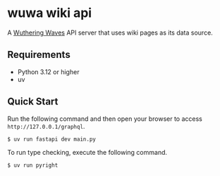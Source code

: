 # wuwa wiki api

A [Wuthering Waves](https://wutheringwaves.kurogames.com/) API server that uses
wiki pages as its data source.

## Requirements

- Python 3.12 or higher
- uv

## Quick Start

Run the following command and then open your browser to access
`http://127.0.0.1/graphql`.

```
$ uv run fastapi dev main.py
```

To run type checking, execute the following command.

```
$ uv run pyright
```
